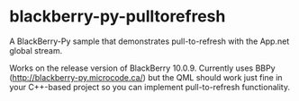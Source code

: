 blackberry-py-pulltorefresh
===========================

A BlackBerry-Py sample that demonstrates pull-to-refresh with the App.net global stream.

Works on the release version of BlackBerry 10.0.9. Currently uses BBPy (http://blackberry-py.microcode.ca/) but the QML should work just fine in your C++-based project so you can implement pull-to-refresh functionality.
